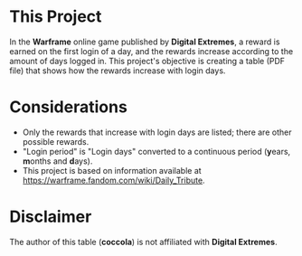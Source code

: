 # This Project
In the **Warframe** online game published by **Digital Extremes**, a reward is earned on the first login of a day, and the rewards increase according to the amount of days logged in. This project's objective is creating a table (PDF file) that shows how the rewards increase with login days.

# Considerations
* Only the rewards that increase with login days are listed; there are other possible rewards.
* "Login period" is "Login days" converted to a continuous period (**y**ears, **m**onths and **d**ays).
* This project is based on information available at https://warframe.fandom.com/wiki/Daily_Tribute.

# Disclaimer
The author of this table (**coccola**) is not affiliated with **Digital Extremes**.
